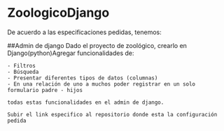 # ZoologicoDjango

De acuerdo a las especificaciones pedidas, tenemos: 

##Admin de django
    Dado el proyecto de zoológico, crearlo en Django(python)Agregar funcionalidades de:

    - Filtros
    - Búsqueda
    - Presentar diferentes tipos de datos (columnas)
    - En una relación de uno a muchos poder registrar en un solo formulario padre - hijos 

    todas estas funcionalidades en el admin de django.

    Subir el link especifico al repositorio donde esta la configuración pedida